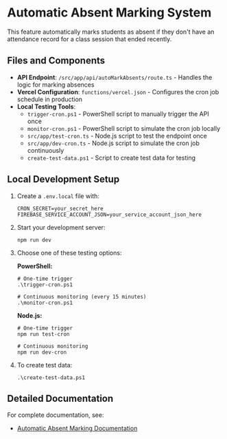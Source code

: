 # Automatic Absent Marking System

This feature automatically marks students as absent if they don't have an attendance record for a class session that ended recently.

## Files and Components

- **API Endpoint**: `/src/app/api/autoMarkAbsents/route.ts` - Handles the logic for marking absences
- **Vercel Configuration**: `functions/vercel.json` - Configures the cron job schedule in production
- **Local Testing Tools**:
  - `trigger-cron.ps1` - PowerShell script to manually trigger the API once
  - `monitor-cron.ps1` - PowerShell script to simulate the cron job locally
  - `src/app/test-cron.ts` - Node.js script to test the endpoint once
  - `src/app/dev-cron.ts` - Node.js script to simulate the cron job continuously
  - `create-test-data.ps1` - Script to create test data for testing

## Local Development Setup

1. Create a `.env.local` file with:
   ```
   CRON_SECRET=your_secret_here
   FIREBASE_SERVICE_ACCOUNT_JSON=your_service_account_json_here
   ```

2. Start your development server:
   ```
   npm run dev
   ```

3. Choose one of these testing options:

   **PowerShell:**
   ```
   # One-time trigger
   .\trigger-cron.ps1
   
   # Continuous monitoring (every 15 minutes)
   .\monitor-cron.ps1
   ```

   **Node.js:**
   ```
   # One-time trigger
   npm run test-cron
   
   # Continuous monitoring
   npm run dev-cron
   ```

4. To create test data:
   ```
   .\create-test-data.ps1
   ```

## Detailed Documentation

For complete documentation, see:
- [Automatic Absent Marking Documentation](./docs/automatic-absent-marking.md)
